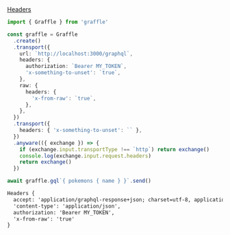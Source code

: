 <div class="ExampleSnippet">
<a href="../../examples/transport-http/headers">Headers</a>

<!-- dprint-ignore-start -->
```ts twoslash
import { Graffle } from 'graffle'

const graffle = Graffle
  .create()
  .transport({
    url: `http://localhost:3000/graphql`,
    headers: {
      authorization: `Bearer MY_TOKEN`,
      'x-something-to-unset': `true`,
    },
    raw: {
      headers: {
        'x-from-raw': `true`,
      },
    },
  })
  .transport({
    headers: { 'x-something-to-unset': `` },
  })
  .anyware(({ exchange }) => {
    if (exchange.input.transportType !== `http`) return exchange()
    console.log(exchange.input.request.headers)
    return exchange()
  })

await graffle.gql`{ pokemons { name } }`.send()
```
<!-- dprint-ignore-end -->

<!-- dprint-ignore-start -->
```txt
Headers {
  accept: 'application/graphql-response+json; charset=utf-8, application/json; charset=utf-8',
  'content-type': 'application/json',
  authorization: 'Bearer MY_TOKEN',
  'x-from-raw': 'true'
}
```
<!-- dprint-ignore-end -->

</div>

